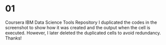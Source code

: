 # 01
Coursera IBM Data Science Tools Repository
I duplicated the codes in the screenshot to show how it was created and the output when the cell is executed. However, I later deleted the duplicated cells to avoid redundancy.
Thanks!
